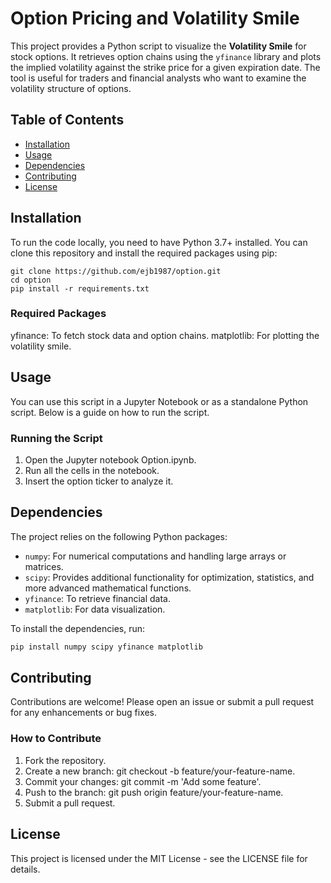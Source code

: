 # Option Pricing and Volatility Smile

This project provides a Python script to visualize the **Volatility Smile** for stock options. It retrieves option chains using the `yfinance` library and plots the implied volatility against the strike price for a given expiration date. The tool is useful for traders and financial analysts who want to examine the volatility structure of options.

## Table of Contents
- [Installation](#installation)
- [Usage](#usage)
- [Dependencies](#dependencies)
- [Contributing](#contributing)
- [License](#license)

## Installation

To run the code locally, you need to have Python 3.7+ installed. You can clone this repository and install the required packages using pip:

```
git clone https://github.com/ejb1987/option.git
cd option
pip install -r requirements.txt
```

### Required Packages
yfinance: To fetch stock data and option chains.
matplotlib: For plotting the volatility smile.

## Usage
You can use this script in a Jupyter Notebook or as a standalone Python script. Below is a guide on how to run the script.

### Running the Script
1. Open the Jupyter notebook Option.ipynb.
2. Run all the cells in the notebook.
3. Insert the option ticker to analyze it.

## Dependencies
The project relies on the following Python packages:

- `numpy`: For numerical computations and handling large arrays or matrices.
- `scipy`: Provides additional functionality for optimization, statistics, and more advanced mathematical functions.
- `yfinance`: To retrieve financial data.
- `matplotlib`: For data visualization.

To install the dependencies, run:

```bash
pip install numpy scipy yfinance matplotlib
```

## Contributing
Contributions are welcome! Please open an issue or submit a pull request for any enhancements or bug fixes.

### How to Contribute
1. Fork the repository.
2. Create a new branch: git checkout -b feature/your-feature-name.
3. Commit your changes: git commit -m 'Add some feature'.
4. Push to the branch: git push origin feature/your-feature-name.
5. Submit a pull request.

## License
This project is licensed under the MIT License - see the LICENSE file for details. 
